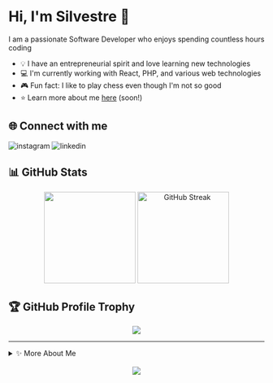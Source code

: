 # Hi, I'm Silvestre 👋

I am a passionate Software Developer who enjoys spending countless hours coding

* 💡 I have an entrepreneurial spirit and love learning new technologies
* 💻 I'm currently working with React, PHP, and various web technologies
* 🎮 Fun fact: I like to play chess even though I'm not so good
* ⭐ Learn more about me [here](https://github.com/SilesterGold9/) (soon!)

## 🌐 Connect with me

<div align="left">
<!--   <a href="your-youtube-link" style="text-decoration: none;" target="_blank">
    <img src="https://img.shields.io/badge/YouTube-FF0000?style=for-the-badge&logo=youtube&logoColor=white" alt="youtube" />
  </a> -->
  <a href="https://www.instagram.com/silvestre_dourado16/" style="text-decoration: none;" target="_blank">
    <img src="https://img.shields.io/badge/Instagram-E4405F?style=for-the-badge&logo=instagram&logoColor=white" alt="instagram" />
  </a>
  <a href="https://www.linkedin.com/in/silvestre-dourado-b45425307/" style="text-decoration: none;" target="_blank">
    <img src="https://img.shields.io/badge/LinkedIn-0077B5?style=for-the-badge&logo=linkedin&logoColor=white" alt="linkedin" />
  </a>
</div>

## 📊 GitHub Stats

<div align="center">
  <img height="180em" src="https://github-readme-stats.vercel.app/api?username=SilesterGold9&show_icons=true&theme=vue-dark&hide_border=true&include_all_commits=true&count_private=true"/>
    <img height="180em" src="https://github-readme-streak-stats.herokuapp.com/?user=SilesterGold9&theme=vue-dark&hide_border=true" alt="GitHub Streak" />
</div>

## 🏆 GitHub Profile Trophy

<p align="center">
  <a href="https://github.com/ryo-ma/github-profile-trophy">
    <img src="https://github-profile-trophy.vercel.app/?username=SilesterGold9&theme=discord&column=7&margin-w=10&margin-h=10" />
  </a>
</p>

---

<details>
  <summary>✨ More About Me</summary>
  <br>
  
  - 🔭 I'm currently working on improving my skills in web development
  - 🌱 Always learning new technologies and best practices
  - 👯 I'm looking to collaborate on open source projects
  - 💬 Ask me about JavaScript, React, or web development in general
  - ⚡ Fun fact: Besides chess, I also enjoy hiking
  
</details>

<div align="center">
  <br>
  <img src="https://komarev.com/ghpvc/?username=SilesterGold9&color=green&style=flat-square&label=Profile+Views" />
</div>

<!--
Repositório secreto do readme stats: https://github.com/anuraghazra/github-readme-stats
-->
